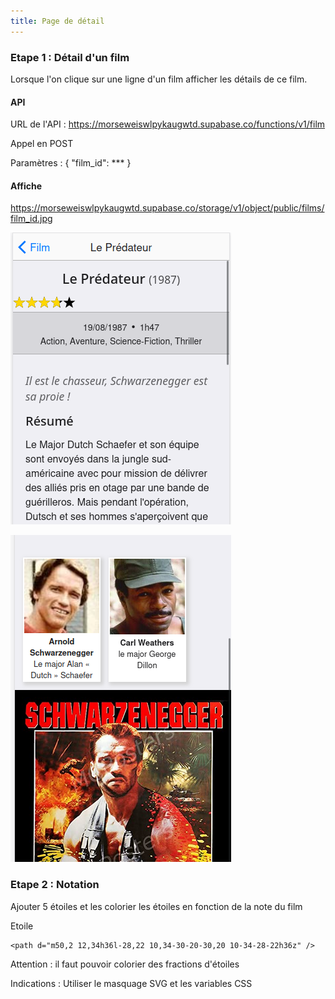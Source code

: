 ```yaml
---
title: Page de détail
---
```


### Etape 1 : Détail d'un film

Lorsque l'on clique sur une ligne d'un film afficher les détails de ce film.

#### API

URL de l'API :
https://morseweiswlpykaugwtd.supabase.co/functions/v1/film

Appel en POST

Paramètres : { "film_id": *** }

#### Affiche

https://morseweiswlpykaugwtd.supabase.co/storage/v1/object/public/films/film_id.jpg

![films](film.png)

![films](film-2.png)


### Etape 2 : Notation

Ajouter 5 étoiles et les colorier les étoiles en fonction de la note du film

Etoile

```
<path d="m50,2 12,34h36l-28,22 10,34-30-20-30,20 10-34-28-22h36z" />
```

Attention : il faut pouvoir colorier des fractions d'étoiles

Indications : Utiliser le masquage SVG et les variables CSS
